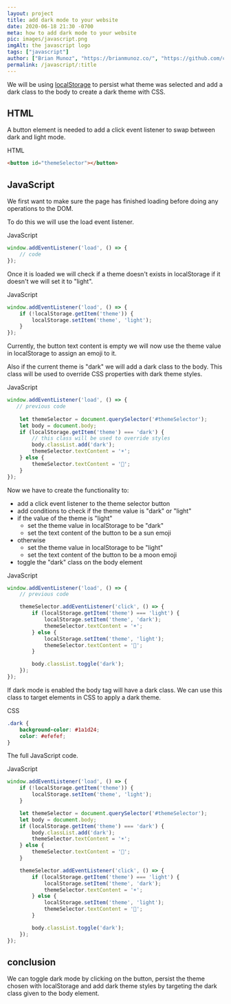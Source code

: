 ```yaml
---
layout: project
title: add dark mode to your website
date: 2020-06-18 21:30 -0700
meta: how to add dark mode to your website 
pic: images/javascript.png
imgAlt: the javascript logo
tags: ["javascript"]
author: ["Brian Munoz", "https://brianmunoz.co/", "https://github.com/colorlessenergy"]
permalink: /javascript/:title
---
```


We will be using [localStorage](/javascript/what-is-localstorage) to persist what theme was selected and add a dark class to the body to create a dark theme with CSS.

## HTML

A button element is needed to add a click event listener to swap between dark and light mode.

<p class="highlight__file-desc">
HTML
</p>

```html
<button id="themeSelector"></button>
```

## JavaScript

We first want to make sure the page has finished loading before doing any operations to the DOM. 

To do this we will use the <span class="highlight__code">load</span> event listener.

<p class="highlight__file-desc">
JavaScript
</p>

```javascript
window.addEventListener('load', () => {
    // code
});
```

Once it is loaded we will check if a theme doesn't exists in localStorage if it doesn't we will set it to "light".

<p class="highlight__file-desc">
JavaScript
</p>

```javascript
window.addEventListener('load', () => {
    if (!localStorage.getItem('theme')) {
        localStorage.setItem('theme', 'light');
    }
});
```

Currently, the button text content is empty we will now use the <span class="highlight__code">theme</span> value in localStorage to assign an emoji to it.

Also if the current theme is "dark" we will add a dark class to the <span class="highlight__code">body</span>. This class will be used to override CSS properties with dark theme styles. 

<p class="highlight__file-desc">
JavaScript
</p>

```javascript
window.addEventListener('load', () => {
   // previous code
   
    let themeSelector = document.querySelector('#themeSelector');
    let body = document.body;
    if (localStorage.getItem('theme') === 'dark') {
        // this class will be used to override styles
        body.classList.add('dark');
        themeSelector.textContent = '☀️';
    } else {
        themeSelector.textContent = '🌙️';
    }
});
```

Now we have to create the functionality to:

* add a click event listener to the theme selector button
* add conditions to check if the theme value is "dark" or "light" 
* if the value of the theme is "light"
    * set the theme value in localStorage to be "dark"
    * set the text content of the button to be a sun emoji
* otherwise
    * set the theme value in localStorage to be "light"
    * set the text content of the button to be a moon emoji
* toggle the "dark" class on the body element

<p class="highlight__file-desc">
JavaScript
</p>

```javascript
window.addEventListener('load', () => {
    // previous code

    themeSelector.addEventListener('click', () => {
        if (localStorage.getItem('theme') === 'light') {
            localStorage.setItem('theme', 'dark');
            themeSelector.textContent = '☀️';
        } else {
            localStorage.setItem('theme', 'light');
            themeSelector.textContent = '🌙️';
        }

        body.classList.toggle('dark');
    });
});
```

If dark mode is enabled the <span class="highlight__code">body</span> tag will have a dark class. We can use this class to target elements in <span class="highlight__code">CSS</span> to apply a dark theme.

<p class="highlight__file-desc">
CSS
</p>

```css
.dark {
    background-color: #1a1d24; 
    color: #efefef;
}
```

The full <span class="highlight__code">JavaScript</span> code.

<p class="highlight__file-desc">
JavaScript
</p>

```javascript
window.addEventListener('load', () => {
    if (!localStorage.getItem('theme')) {
        localStorage.setItem('theme', 'light');
    }

    let themeSelector = document.querySelector('#themeSelector');
    let body = document.body;
    if (localStorage.getItem('theme') === 'dark') {
        body.classList.add('dark');
        themeSelector.textContent = '☀️';
    } else {
        themeSelector.textContent = '🌙️';
    }

    themeSelector.addEventListener('click', () => {
        if (localStorage.getItem('theme') === 'light') {
            localStorage.setItem('theme', 'dark');
            themeSelector.textContent = '☀️';
        } else {
            localStorage.setItem('theme', 'light');
            themeSelector.textContent = '🌙️';
        }

        body.classList.toggle('dark');
    });
});
```

## conclusion

We can toggle dark mode by clicking on the button, persist the theme chosen with localStorage and add dark theme styles by targeting the dark class given to the <span class="highlight__code">body</span> element.